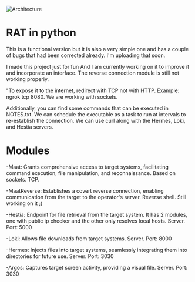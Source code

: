 
![Architecture](https://github.com/sousou15/Backdoor/assets/43934641/84b6a1f2-7e5c-4399-944d-2f67b604a063)


# RAT in python

This is a functional version but it is also a very simple one and has a couple of bugs that had been corrected already. I'm uploading that soon.

I made this project just for fun And I am currently working on it to improve it and incorporate an interface.
The reverse connection module is still not working properly.

"To expose it to the internet, redirect with TCP not with HTTP. Example: ngrok tcp 8080. We are working with sockets.


Additionally, you can find some commands that can be executed in NOTES.txt. We can schedule the executable as a task to run at intervals to re-establish the connection.
We can use curl along with the Hermes, Loki, and Hestia servers.

# Modules 

-Maat: Grants comprehensive access to target systems, facilitating command execution, file manipulation, and reconnaissance. Based on sockets. TCP. 

-MaatReverse: Establishes a covert reverse connection, enabling communication from the target to the operator's server. Reverse shell. Still working on it ;)

-Hestia: Endpoint for file retrieval from the target system. It has 2 modules, one with public ip checker and the other only resolves local hosts. Server. Port: 5000

-Loki: Allows file downloads from target systems. Server. Port: 8000

-Hermes: Injects files into target systems, seamlessly integrating them into directories for future use. Server. Port: 3030

-Argos: Captures target screen activity, providing a visual file. Server. Port: 3030
 

